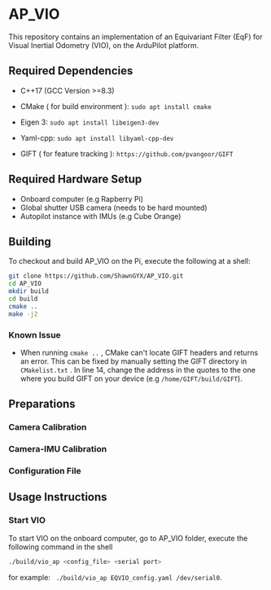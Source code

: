 # AP_VIO

This repository contains an implementation of an Equivariant Filter (EqF) for Visual Inertial Odometry (VIO), on the ArduPilot platform.

## Required Dependencies

- C++17 (GCC Version >=8.3)
- CMake ( for build environment ): ```sudo apt install cmake```

- Eigen 3: ```sudo apt install libeigen3-dev```

- Yaml-cpp: ```sudo apt install libyaml-cpp-dev```

- GIFT ( for feature tracking ): ```https://github.com/pvangoor/GIFT```

## Required Hardware Setup

- Onboard computer (e.g Rapberry Pi)
- Global shutter USB camera (needs to be hard mounted)
- Autopilot instance with IMUs (e.g Cube Orange)

## Building

To checkout and build AP_VIO on the Pi, execute the following at a shell:

```bash
git clone https://github.com/ShawnGYX/AP_VIO.git
cd AP_VIO
mkdir build
cd build
cmake ..
make -j2
```

### Known Issue

- When running ```cmake ..``` , CMake can't locate GIFT headers and returns an error. This can be fixed by manually setting the GIFT directory in ```CMakelist.txt``` . In line 14, change the address in the quotes to the one where you build GIFT on your device (e.g ```/home/GIFT/build/GIFT```).

## Preparations

### Camera Calibration 

### Camera-IMU Calibration

### Configuration File



## Usage Instructions

### Start VIO

To start VIO on the onboard computer, go to AP_VIO folder, execute the following command in the shell

```bash
./build/vio_ap <config_file> <serial port>
```

for example: ``` ./build/vio_ap EQVIO_config.yaml /dev/serial0```.


